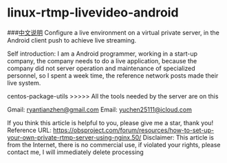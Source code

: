 # linux-rtmp-livevideo-android

###[中文说明](https://github.com/yuchen931201/linux-rtmp-livevideo-android/blob/master/README_CH.md)
Configure a live environment on a virtual private server, in the Android client push to achieve live streaming.

Self introduction:
I am a Android programmer, working in a start-up company, the company needs to do a live application, because the company did not server operation and maintenance of specialized personnel, so I spent a week time, the reference network posts made their live system.



centos-package-utils >>>>> All the tools needed by the server are on this
 

Gmail: ryantianzhen@gmail.com
Email: yuchen25111@icloud.com

If you think this article is helpful to you, please give me a star, thank you!
Reference URL: https://obsproject.com/forum/resources/how-to-set-up-your-own-private-rtmp-server-using-nginx.50/
Disclaimer: This article is from the Internet, there is no commercial use, if violated your rights, please contact me, I will immediately delete processing

